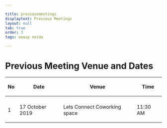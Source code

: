 ```yaml
---

title: previousmeetings
displaytext: Previous Meetings
layout: null
tab: true
order: 3
tags: owasp noida

---
```



# **Previous Meeting Venue and Dates**

<table>
<thead>
<tr class="header">
<th><p>No</p></th>
<th><p>Date</p></th>
<th><p>Venue</p></th>
<th><p>Time</p></th>
</tr>
</thead>
<tbody>
<tr class="odd">
<td></td>
<td></td>
<td></td>
<td></td>
</tr>
<tr class="even">
<td><p>1</p></td>
<td><p>17 October  2019</p></td>
<td><p>Lets Connect Coworking space</p></td>
<td><p>11:30 AM</p></td>
</tr>
